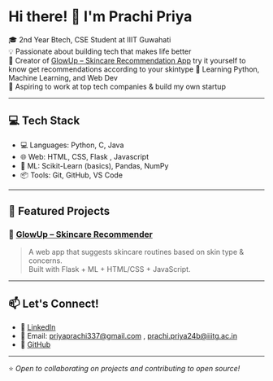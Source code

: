 # Hi there! 👋 I'm Prachi Priya

🎓 2nd Year Btech, CSE Student at IIIT Guwahati  
💡 Passionate about building tech that makes life better  
🌸 Creator of [GlowUp – Skincare Recommendation App](https://github.com/Ppp3338888/Glowup) try it yourself to know get recommendations according to your skintype
🧠 Learning Python, Machine Learning, and Web Dev  
🚀 Aspiring to work at top tech companies & build my own startup

---

## 💻 Tech Stack
- 💻 Languages: Python, C, Java
- 🌐 Web: HTML, CSS, Flask , Javascript
- 🤖 ML: Scikit-Learn (basics), Pandas, NumPy
- 📦 Tools: Git, GitHub, VS Code

---

## 📌 Featured Projects

### 🌸 [GlowUp – Skincare Recommender](https://github.com/Ppp3338888/Glowup)
> A web app that suggests skincare routines based on skin type & concerns.  
Built with Flask + ML + HTML/CSS + JavaScript.

---

## 📫 Let's Connect!
- 💼 [LinkedIn](https://www.linkedin.com/in/prachi-priya-b46156326/)
- 📧 Email: priyaprachi337@gmail.com , prachi.priya24b@iiitg.ac.in
- 🔗 [GitHub](https://github.com/Ppp3338888)

---
⭐️ *Open to collaborating on projects and contributing to open source!*


<!--
**Ppp3338888/Ppp3338888** is a ✨ _special_ ✨ repository because its `README.md` (this file) appears on your GitHub profile.

Here are some ideas to get you started:

- 🔭 I’m currently working on ...
- 🌱 I’m currently learning ...
- 👯 I’m looking to collaborate on ...
- 🤔 I’m looking for help with ...
- 💬 Ask me about ...
- 📫 How to reach me: ...
- 😄 Pronouns: ...
- ⚡ Fun fact: ...
-->
